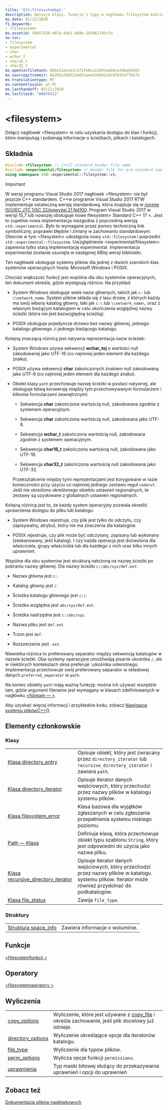 ```yaml
---
title: '&lt;filesystem&gt;'
description: Opisuje klasy, funkcje i typy w nagłówku filesystem biblioteki standardowej C++ .
ms.date: 01/22/2020
f1_keywords:
- <filesystem>
ms.assetid: 5005753b-46fa-43e1-8d4e-1b38617d3cfd
no-loc:
- filesystem
- experimental
- char
- wchar_t
- char16_t
- char32_t
ms.openlocfilehash: 86be11da1e2cef2fe0ca12691aeb0ce3dbe94202
ms.sourcegitcommit: 8e285a766523e653aeeb34d412dc6f615ef7b17b
ms.translationtype: MT
ms.contentlocale: pl-PL
ms.lasthandoff: 03/21/2020
ms.locfileid: "80076512"
---
```

# &lt;filesystem&gt;

Dołącz nagłówek &lt;filesystem> w celu uzyskania dostępu do klas i funkcji, które manipulują i pobierają informacje o ścieżkach, plikach i katalogach.

## <a name="syntax"></a>Składnia

```cpp
#include <filesystem> // C++17 standard header file name
#include <experimental/filesystem> // Header file for pre-standard implementation
using namespace std::experimental::filesystem::v1;
```

> [!IMPORTANT]
> W wersji programu Visual Studio 2017 nagłówek \<filesystem> nie był jeszcze C++ standardem. C++w programie Visual Studio 2017 RTW implementuje ostateczną wersję standardową, która znajduje się w [normie ISO/IEC JTC 1/SC 22/powyżej 21 N4100](https://wg21.link/n4100). Program Visual Studio 2017 w wersji 15,7 lub nowszej obsługuje nowe filesystem> Standard C++ 17 \<.
> Jest to zupełnie nowa implementacja niezgodna z poprzednią wersją `std::experimental`. Było to wymagane przez pomoc techniczną link symboliczny, poprawki błędów i zmiany w zachowaniu standardowym. Obecnie w tym \<filesystem> udostępnia nowy `std::filesystem` i poprzedni `std::experimental::filesystem`. Uwzględnienie \<experimental/filesystem> zapewnia tylko starą implementację experimental. Implementacja experimental zostanie usunięta w następnej ABIej wersji biblioteki.

Ten nagłówek obsługuje systemy plików dla jednej z dwóch szerokich klas systemów operacyjnych hosta: Microsoft Windows i POSIX.

Chociaż większość funkcji jest wspólna dla obu systemów operacyjnych, ten dokument określa, gdzie występują różnice. Na przykład:

- System Windows obsługuje wiele nazw głównych, takich jak `c:` lub `\\network_name`. System plików składa się z lasu drzew, z których każdy ma swój własny katalog główny, taki jak `c:\` lub `\\network_name\`, oraz z własnym bieżącym katalogiem w celu ukończenia względnej nazwy ścieżki (która nie jest bezwzględną ścieżką).

- POSIX obsługuje pojedyncze drzewo bez nazwy głównej, jednego katalogu głównego `/`i jednego bieżącego katalogu.

Kolejną znaczącą różnicą jest natywna reprezentacja nazw ścieżek:

- System Windows używa sekwencji **wchar_tej** o wartości null zakodowanej jako UTF-16 (co najmniej jeden element dla każdego znaku).

- POSIX używa sekwencji **char** zakończonych znakiem null zakodowaną jako UTF-8 (co najmniej jeden element dla każdego znaku).

- Obiekt klasy `path` przechowuje nazwę ścieżki w postaci natywnej, ale obsługuje łatwą konwersję między tym przechowywanym formularzem i kilkoma formularzami zewnętrznymi:

  - Sekwencja **char** zakończona wartością null, zakodowana zgodnie z systemem operacyjnym.

  - Sekwencja **char** zakończona wartością null, zakodowana jako UTF-8.

  - Sekwencja **wchar_t** zakończona wartością null, zakodowana zgodnie z systemem operacyjnym.

  - Sekwencja **char16_t** zakończona wartością null, zakodowana jako UTF-16.

  - Sekwencja **char32_t** zakończona wartością null zakodowana jako UTF-32.

  Przekształcenie między tymi reprezentacjami jest korygowane w razie konieczności przy użyciu co najmniej jednego zestawu reguł `codecvt`. Jeśli nie określono określonego obiektu ustawień regionalnych, te zestawy są uzyskiwane z globalnych ustawień regionalnych.

Kolejną różnicą jest to, że każdy system operacyjny pozwala określić uprawnienia dostępu do pliku lub katalogu:

- System Windows rejestruje, czy plik jest tylko do odczytu, czy zapisywalny, atrybut, który nie ma znaczenia dla katalogów.

- POSIX rejestruje, czy plik może być odczytany, zapisany lub wykonany (zeskanowany, jeśli katalog). I czy każda operacja jest dozwolona dla właściciela, grupy właściciela lub dla każdego z nich oraz kilku innych uprawnień.

Wspólne dla obu systemów jest strukturą nałożoną na nazwę ścieżki po pobraniu nazwy głównej. Dla nazwy ścieżki `c:/abc/xyz/def.ext`:

- Nazwa główna jest `c:`.

- Katalog główny jest `/`.

- Ścieżka katalogu głównego jest `c:/`.

- Ścieżka względna jest `abc/xyz/def.ext`.

- Ścieżka nadrzędna jest `c:/abc/xyz`.

- Nazwa pliku jest `def.ext`.

- Trzon jest `def`.

- Rozszerzenie jest `.ext`.

Niewielka różnica to preferowany separator między sekwencją katalogów w nazwie ścieżki. Oba systemy operacyjne umożliwiają pisanie ukośnika `/`, ale w niektórych kontekstach okna preferuje `\`ukośnika odwrotnego. Implementacja przechowuje swój preferowany separator w składowej danych `preferred_separator` w `path`.

Na koniec obiekty `path` mają ważną funkcję: można ich używać wszędzie tam, gdzie argument filename jest wymagany w klasach zdefiniowanych w nagłówku [\<fstream — >](fstream.md).

Aby uzyskać więcej informacji i przykładów kodu, zobacz [Nawigacja systemu plikówC++()](../standard-library/file-system-navigation.md).

## <a name="members"></a>Elementy członkowskie

### <a name="classes"></a>Klasy

|||
|-|-|
|[Klasa directory_entry](../standard-library/directory-entry-class.md)|Opisuje obiekt, który jest zwracany przez `directory_iterator` lub `recursive_directory_iterator` i zawiera `path`.|
|[Klasa directory_iterator](../standard-library/directory-iterator-class.md)|Opisuje iterator danych wejściowych, który przechodzi przez nazwy plików w katalogu systemu plików.|
|[Klasa filesystem_error](../standard-library/filesystem-error-class.md)|Klasa bazowa dla wyjątków zgłaszanych w celu zgłaszania przepełnienia systemu niskiego poziomu.|
|[Path — Klasa](../standard-library/path-class.md)|Definiuje klasę, która przechowuje obiekt typu szablonu `String`, który jest odpowiedni do użycia jako nazwa pliku.|
|[Klasa recursive_directory_iterator](../standard-library/recursive-directory-iterator-class.md)|Opisuje iterator danych wejściowych, który przechodzi przez nazwy plików w katalogu systemu plików. Iterator może również przydolnać do podkatalogów.|
|[Klasa file_status](../standard-library/file-status-class.md)|Zawija `file_type`.|

### <a name="structs"></a>Struktury

|||
|-|-|
|[Struktura space_info](../standard-library/space-info-structure.md)|Zawiera informacje o woluminie.|

## <a name="functions"></a>Funkcje

[\<filesystemfunkcji >](../standard-library/filesystem-functions.md)

## <a name="operators"></a>Operatory

[\<filesystemoperatory >](../standard-library/filesystem-operators.md)

## <a name="enumerations"></a>Wyliczenia

|||
|-|-|
|[copy_options](../standard-library/filesystem-enumerations.md#copy_options)|Wyliczenie, które jest używane z [copy_file](../standard-library/filesystem-functions.md#copy_file) i określa zachowanie, jeśli plik docelowy już istnieje.|
|[directory_options](../standard-library/filesystem-enumerations.md#directory_options)|Wyliczenie określające opcje dla iteratorów katalogu.|
|[file_type](../standard-library/filesystem-enumerations.md#file_type)|Wyliczenie dla typów plików.|
|[perm_options](../standard-library/filesystem-enumerations.md#perm_options)| Wylicza opcje funkcji `permissions`. |
|[uprawnienia](../standard-library/filesystem-enumerations.md#perms)|Typ maski bitowej służący do przekazywania uprawnień i opcji do uprawnień|

## <a name="see-also"></a>Zobacz też

[Dokumentacja plików nagłówkowych](../standard-library/cpp-standard-library-header-files.md)
